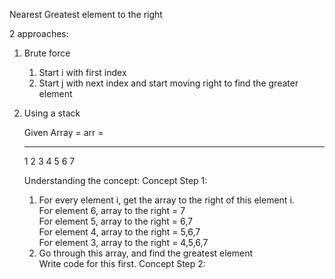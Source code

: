 Nearest Greatest element to the right

2 approaches:

1. Brute force
    1. Start i with first index
    2. Start j with next index and start moving right to find the greater element


2. Using a stack

   Given Array = arr =
    _ _ _ _ _ _ _
   1 2 3 4 5 6 7

   Understanding the concept:
   Concept Step 1:
   1. For every element i, get the array to the right of this element i.  
   For element 6, array to the right = 7  
   For element 5, array to the right = 6,7  
   For element 4, array to the right = 5,6,7  
   For element 3, array to the right = 4,5,6,7  
   2. Go through this array, and find the greatest element  
   Write code for this first. Concept Step 2:
            